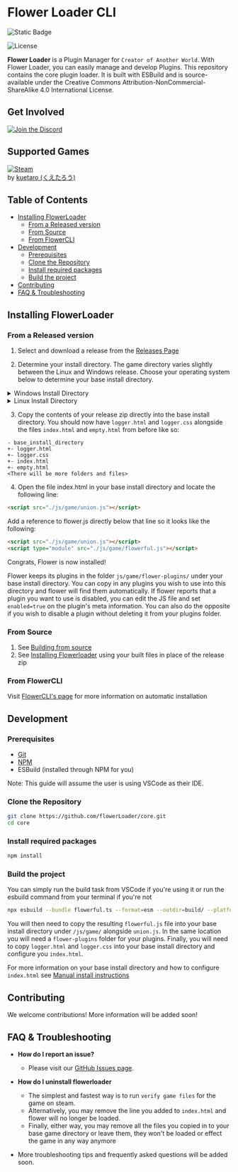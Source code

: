 <h1>Flower Loader CLI</h1>

![Static Badge](https://img.shields.io/badge/Language-Typescript_ESM-blue?style=for-the-badge&logo=typescript)

![License](https://img.shields.io/badge/License-CC_BY--NC--SA_4.0-yellowgreen?style=for-the-badge&logo=creativecommons)

**Flower Loader** is a Plugin Manager for `Creator of Another World`. With Flower Loader, you can easily manage and develop Plugins. This repository contains the core plugin loader. It is built with ESBuild and is source-available under the Creative Commons Attribution-NonCommercial-ShareAlike 4.0 International License.

<h2>Get Involved</h2>

[![Join the Discord](https://img.shields.io/discord/1239786034561028136?color=5865F2&label=Join+The+Discord&logo=discord&style=for-the-badge)](https://discord.gg/kHSEXyawFY)

<h2>Supported Games</h2>

[![Steam](https://img.shields.io/badge/Steam-Creator_Of_Another_World-1b2838?style=for-the-badge&logo=steam)](https://store.steampowered.com/app/2761610/Creator_of_Another_World/)  
by [kuetaro (くえたろう)](https://store.steampowered.com/curator/44822906)

<h2> Table of Contents </h2>

- [Installing FlowerLoader](#installing-flowerloader)
  - [From a Released version](#from-a-released-version)
  - [From Source](#from-source)
  - [From FlowerCLI](#from-flowercli)
- [Development](#development)
  - [Prerequisites](#prerequisites)
  - [Clone the Repository](#clone-the-repository)
  - [Install required packages](#install-required-packages)
  - [Build the project](#build-the-project)
- [Contributing](#contributing)
- [FAQ \& Troubleshooting](#faq--troubleshooting)

## Installing FlowerLoader

### From a Released version

1. Select and download a release from the [Releases Page](https://github.com/flowerLoader/core/releases)

2. Determine your install directory. The game directory varies slightly between the Linux and Windows release. Choose your operating system below to determine your base install directory.

<details>
<summary>Windows Install Directory</summary>

To find Your base install directory right click on steam and select Manage>Browse Local Files then navigate to:

`/game`

You should see the files `index.html` and `empty.html`. This folder is your base install directory. All instructions will be given with this folder as the root in mind.
</details>

<details>
<summary>Linux Install Directory</summary>

To find Your base install directory right click on steam and select Manage>Browse Local Files then navigate to:

`/gamedata/game`

You should see the files `index.html` and `empty.html`. This folder is your base install directory. All instructions will be given with this folder as the root in mind.
</details>

3. Copy the contents of your release zip directly into the base install directory. You should now have `logger.html` and `logger.css` alongside the files `index.html` and `empty.html` from before like so:
   
```plaintext
- base_install_directory
+- logger.html
+- logger.css
+- index.html
+- empty.html
<There will be more folders and files>
```

4. Open the file index.html in your base install directory and locate the following line:
```html
<script src="./js/game/union.js"></script>
```
Add a reference to flower.js directly below that line so it looks like the following:
```html
<script src="./js/game/union.js"></script>
<script type="module" src="./js/game/flowerful.js"></script>
```

Congrats, Flower is now installed!

Flower keeps its plugins in the folder `js/game/flower-plugins/` under your base install directory. You can copy in any plugins you wish to use into this directory and flower will find them automatically. If flower reports that a plugin you want to use is disabled, you can edit the JS file and set `enabled=true` on the plugin's meta information. You can also do the opposite if you wish to disable a plugin without deleting it from your plugins folder.

### From Source

1. See [Building from source](#development)
2. See [Installing Flowerloader](#from-a-released-version) using your built files in place of the release zip

### From FlowerCLI

Visit [FlowerCLI's page](https://github.com/flowerLoader/tool) for more information on automatic installation

## Development

### Prerequisites

- [Git](https://git-scm.com/downloads)
- [NPM](https://nodejs.org/en/download/package-manager)
- ESBuild (installed through NPM for you)

Note: This guide will assume the user is using VSCode as their IDE.

### Clone the Repository

```bash
git clone https://github.com/flowerLoader/core.git
cd core
```

### Install required packages

```bash
npm install
```

### Build the project

You can simply run the build task from VSCode if you're using it or run the esbuild command from your terminal if you're not

```bash
npx esbuild --bundle flowerful.ts --format=esm --outdir=build/ --platform=node
```

You will then need to copy the resulting `flowerful.js` file into your base install directory under `/js/game/` alongside `union.js`. In the same location you will need a `flower-plugins` folder for your plugins. Finally, you will need to copy `logger.html` and `logger.css` into your base install directory and configure you `index.html`.

For more information on your base install directory and how to configure `index.html` see [Manual install instructions](#from-a-released-version)

## Contributing

We welcome contributions! More information will be added soon!

## FAQ & Troubleshooting
  
- **How do I report an issue?**
  - Please visit our [GitHub Issues page](https://github.com/flowerLoader/core/issues).

- **How do I uninstall flowerloader**
  - The simplest and fastest way is to run `verify game files` for the game on steam.
  - Alternatively, you may remove the line you added to `index.html` and flower will no longer be loaded.
  - Finally, either way, you may remove all the files you copied in to your base game directory or leave them, they won't be loaded or effect the game in any way anymore

- More troubleshooting tips and frequently asked questions will be added soon.
